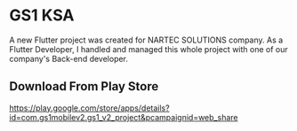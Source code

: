 # GS1 KSA

A new Flutter project was created for NARTEC SOLUTIONS company.
As a Flutter Developer, I handled and managed this whole project with one of our company's Back-end developer.

## Download From Play Store
https://play.google.com/store/apps/details?id=com.gs1mobilev2.gs1_v2_project&pcampaignid=web_share
